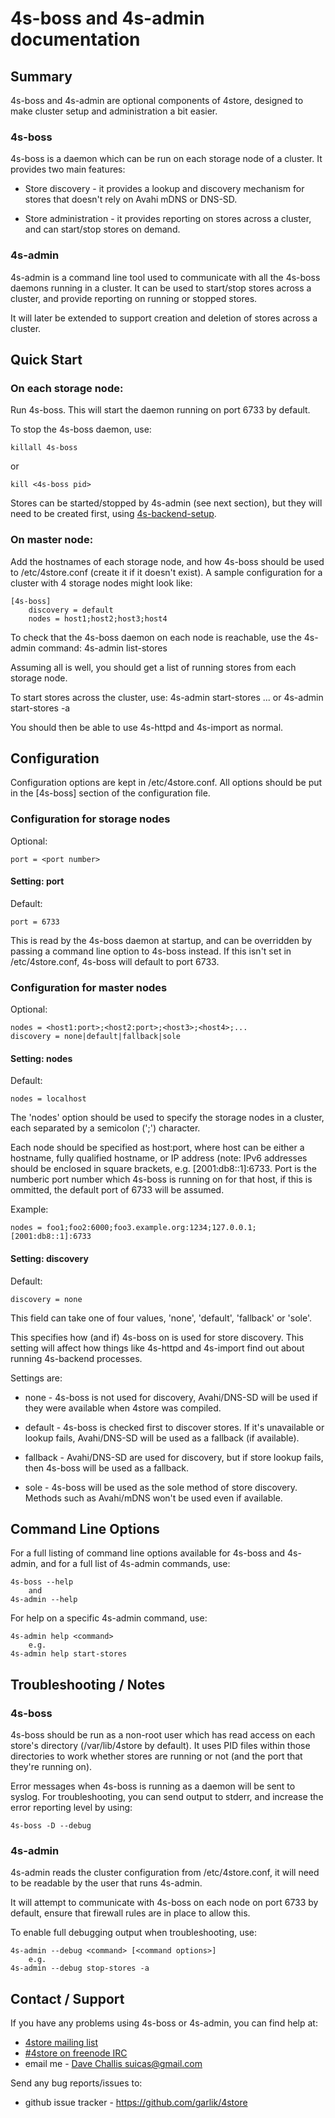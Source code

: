 
4s-boss and 4s-admin documentation
=================================


Summary
-------

4s-boss and 4s-admin are optional components of 4store, designed to make
cluster setup and administration a bit easier.


### 4s-boss ###

4s-boss is a daemon which can be run on each storage node of a cluster.  It
provides two main features:

* Store discovery - it provides a lookup and discovery mechanism for stores
that doesn't rely on Avahi mDNS or DNS-SD.

* Store administration - it provides reporting on stores across a cluster,
and can start/stop stores on demand.


### 4s-admin ###

4s-admin is a command line tool used to communicate with all the 4s-boss
daemons running in a cluster.  It can be used to start/stop stores across a
cluster, and provide reporting on running or stopped stores.

It will later be extended to support creation and deletion of stores across a
cluster.



Quick Start
-----------

### On each storage node:

Run 4s-boss. This will start the daemon running on port 6733 by default.

To stop the 4s-boss daemon, use:

    killall 4s-boss

or

    kill <4s-boss pid>

Stores can be started/stopped by 4s-admin (see next section), but they will
need to be created first, using [4s-backend-setup][1].

### On master node:

Add the hostnames of each storage node, and how 4s-boss should be used
to /etc/4store.conf (create it if it doesn't exist).  A sample configuration
for a cluster with 4 storage nodes might look like:

    [4s-boss]
        discovery = default
        nodes = host1;host2;host3;host4

To check that the 4s-boss daemon on each node is reachable, use the 4s-admin
command:
    4s-admin list-stores

Assuming all is well, you should get a list of running stores from each storage
node.

To start stores across the cluster, use:
    4s-admin start-stores <store1> <store2> <store3> ...
        or
    4s-admin start-stores -a

You should then be able to use 4s-httpd and 4s-import as normal.



Configuration
-------------

Configuration options are kept in /etc/4store.conf.  All options should be put
in the [4s-boss] section of the configuration file.


### Configuration for storage nodes ###

Optional:

    port = <port number>


#### Setting: port ####

Default:

    port = 6733

This is read by the 4s-boss daemon at startup, and can be overridden by 
passing a command line option to 4s-boss instead.  If this isn't set in
/etc/4store.conf, 4s-boss will default to port 6733.


### Configuration for master nodes ###

Optional:

    nodes = <host1:port>;<host2:port>;<host3>;<host4>;...
    discovery = none|default|fallback|sole


#### Setting: nodes ####

Default:

    nodes = localhost

The 'nodes' option should be used to specify the storage nodes in a cluster,
each separated by a semicolon (';') character.

Each node should be specified as host:port, where host can be either a
hostname, fully qualified hostname, or IP address (note: IPv6 addresses
should be enclosed in square brackets, e.g. [2001:db8::1]:6733.  Port is the
numberic port number which 4s-boss is running on for that host, if this is
ommitted, the default port of 6733 will be assumed.

Example:

    nodes = foo1;foo2:6000;foo3.example.org:1234;127.0.0.1;[2001:db8::1]:6733


#### Setting: discovery ####

Default:

    discovery = none

This field can take one of four values, 'none', 'default', 'fallback' or
'sole'.

This specifies how (and if) 4s-boss on is used for store discovery.  This
setting will affect how things like 4s-httpd and 4s-import find out about
running 4s-backend processes.

Settings are:

* none - 4s-boss is not used for discovery, Avahi/DNS-SD will be used if they
were available when 4store was compiled.

* default - 4s-boss is checked first to discover stores.  If it's unavailable
or lookup fails, Avahi/DNS-SD will be used as a fallback (if available).

* fallback - Avahi/DNS-SD are used for discovery, but if store lookup fails,
then 4s-boss will be used as a fallback.

* sole - 4s-boss will be used as the sole method of store discovery. Methods
such as Avahi/mDNS won't be used even if available.



Command Line Options
--------------------

For a full listing of command line options available for 4s-boss and 4s-admin,
and for a full list of 4s-admin commands, use:

    4s-boss --help
        and
    4s-admin --help

For help on a specific 4s-admin command, use:

    4s-admin help <command>
        e.g.
    4s-admin help start-stores



Troubleshooting / Notes
-----------------------

### 4s-boss ###

4s-boss should be run as a non-root user which has read access on each store's
directory (/var/lib/4store by default).  It uses PID files within those
directories to work whether stores are running or not (and the port that
they're running on).

Error messages when 4s-boss is running as a daemon will be sent to syslog.
For troubleshooting, you can send output to stderr, and increase the error
reporting level by using:

    4s-boss -D --debug


### 4s-admin ###

4s-admin reads the cluster configuration from /etc/4store.conf, it will need
to be readable by the user that runs 4s-admin.

It will attempt to communicate with 4s-boss on each node on port 6733 by
default, ensure that firewall rules are in place to allow this.

To enable full debugging output when troubleshooting, use:

    4s-admin --debug <command> [<command options>]
        e.g.
    4s-admin --debug stop-stores -a



Contact / Support
-----------------

If you have any problems using 4s-boss or 4s-admin, you can find help at:

* [4store mailing list][2]
* [#4store on freenode IRC][3]
* email me - [Dave Challis <suicas@gmail.com>][4]

Send any bug reports/issues to:

* github issue tracker - https://github.com/garlik/4store


[1]: http://4store.org/trac/wiki/CreateDatabase
[2]: http://groups.google.com/group/4store-support
[3]: irc://irc.freenode.net/#4store
[4]: mailto:suicas@gmail.com
